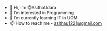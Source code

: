 - 👋 Hi, I’m @AsithaUdara
- 👀 I’m interested in Programming
- 🌱 I’m currently learning IT in UOM
- 📫 How to reach me - asithau1221@gmail.com


